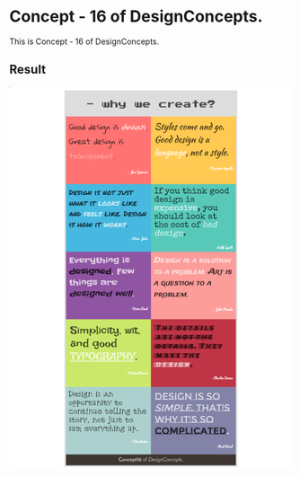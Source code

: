 Concept - 16 of DesignConcepts.
==============================

This is Concept - 16 of DesignConcepts.

Result
-----------
<p align="center">
  <img src="c16.png"/>
</p>
